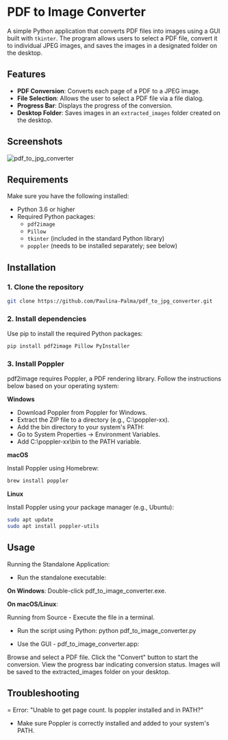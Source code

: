 # PDF to Image Converter

A simple Python application that converts PDF files into images using a GUI built with `tkinter`. The program allows users to select a PDF file, convert it to individual JPEG images, and saves the images in a designated folder on the desktop.

## Features
- **PDF Conversion**: Converts each page of a PDF to a JPEG image.
- **File Selection**: Allows the user to select a PDF file via a file dialog.
- **Progress Bar**: Displays the progress of the conversion.
- **Desktop Folder**: Saves images in an `extracted_images` folder created on the desktop.

## Screenshots
![pdf_to_jpg_converter](https://github.com/user-attachments/assets/1f3f298f-ce91-4099-a6c4-6c02e66523ef)


## Requirements
Make sure you have the following installed:

- Python 3.6 or higher
- Required Python packages:
  - `pdf2image`
  - `Pillow`
  - `tkinter` (included in the standard Python library)
  - `poppler` (needs to be installed separately; see below)

## Installation

### 1. Clone the repository
```bash
git clone https://github.com/Paulina-Palma/pdf_to_jpg_converter.git
```

### 2. Install dependencies
Use pip to install the required Python packages:
```bash
pip install pdf2image Pillow PyInstaller
```

### 3. Install Poppler
pdf2image requires Poppler, a PDF rendering library. Follow the instructions below based on your operating system:

**Windows**

- Download Poppler from Poppler for Windows.
- Extract the ZIP file to a directory (e.g., C:\poppler-xx).
- Add the bin directory to your system's PATH:
- Go to System Properties -> Environment Variables.
- Add C:\poppler-xx\bin to the PATH variable.

**macOS**

Install Poppler using Homebrew:
```bash
brew install poppler
```

**Linux**

Install Poppler using your package manager (e.g., Ubuntu):
```bash
sudo apt update
sudo apt install poppler-utils
```

## Usage

Running the Standalone Application:

- Run the standalone executable:

**On Windows**: Double-click pdf_to_image_converter.exe.

**On macOS/Linux**: 

Running from Source - Execute the file in a terminal.

- Run the script using Python:
python pdf_to_image_converter.py

- Use the GUI - pdf_to_image_converter.app:

Browse and select a PDF file.
Click the "Convert" button to start the conversion.
View the progress bar indicating conversion status.
Images will be saved to the extracted_images folder on your desktop.



## Troubleshooting

= Error: "Unable to get page count. Is poppler installed and in PATH?"

- Make sure Poppler is correctly installed and added to your system's PATH.

